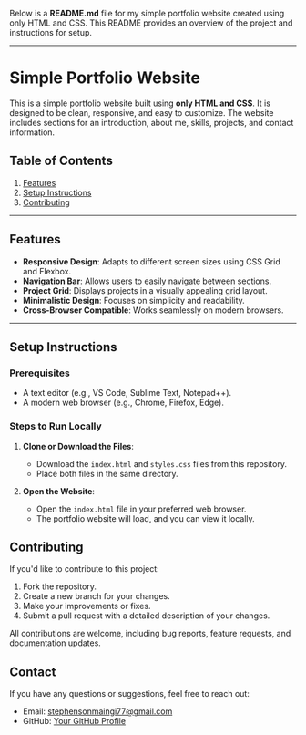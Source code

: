 Below is a **README.md** file for my simple portfolio website created using only HTML and CSS. This README provides an overview of the project and instructions for setup.

---

# Simple Portfolio Website

This is a simple portfolio website built using **only HTML and CSS**. It is designed to be clean, responsive, and easy to customize. The website includes sections for an introduction, about me, skills, projects, and contact information.

## Table of Contents
1. [Features](#features)
2. [Setup Instructions](#setup-instructions)
3. [Contributing](#contributing)


---

## Features
- **Responsive Design**: Adapts to different screen sizes using CSS Grid and Flexbox.
- **Navigation Bar**: Allows users to easily navigate between sections.
- **Project Grid**: Displays projects in a visually appealing grid layout.
- **Minimalistic Design**: Focuses on simplicity and readability.
- **Cross-Browser Compatible**: Works seamlessly on modern browsers.

---

## Setup Instructions

### Prerequisites
- A text editor (e.g., VS Code, Sublime Text, Notepad++).
- A modern web browser (e.g., Chrome, Firefox, Edge).

### Steps to Run Locally
1. **Clone or Download the Files**:
   - Download the `index.html` and `styles.css` files from this repository.
   - Place both files in the same directory.

2. **Open the Website**:
   - Open the `index.html` file in your preferred web browser.
   - The portfolio website will load, and you can view it locally.

## Contributing

If you'd like to contribute to this project:
1. Fork the repository.
2. Create a new branch for your changes.
3. Make your improvements or fixes.
4. Submit a pull request with a detailed description of your changes.

All contributions are welcome, including bug reports, feature requests, and documentation updates.

## Contact

If you have any questions or suggestions, feel free to reach out:
- Email: stephensonmaingi77@gmail.com
- GitHub: [Your GitHub Profile](https://github.com/Maingi97)



